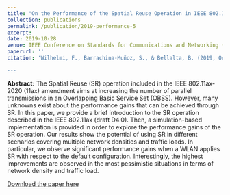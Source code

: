 ```yaml
---
title: "On the Performance of the Spatial Reuse Operation in IEEE 802.11 ax WLANs"
collection: publications
permalink: /publication/2019-performance-5
excerpt:
date: 2019-10-28
venue: IEEE Conference on Standards for Communications and Networking (CSCN)
paperurl: ''
citation: 'Wilhelmi, F., Barrachina-Muñoz, S., & Bellalta, B. (2019, October). On the Performance of the Spatial Reuse Operation in IEEE 802.11 ax WLANs. In 2019 IEEE Conference on Standards for Communications and Networking (CSCN) (pp. 1-6). IEEE.

---
```

**Abstract:** The Spatial Reuse (SR) operation included in the IEEE 802.11ax-2020 (11ax) amendment aims at increasing the number of parallel transmissions in an Overlapping Basic Service Set (OBSS). However, many unknowns exist about the performance gains that can be achieved through SR. In this paper, we provide a brief introduction to the SR operation described in the IEEE 802.11ax (draft D4.0). Then, a simulation-based implementation is provided in order to explore the performance gains of the SR operation. Our results show the potential of using SR in different scenarios covering multiple network densities and traffic loads. In particular, we observe significant performance gains when a WLAN applies SR with respect to the default configuration. Interestingly, the highest improvements are observed in the most pessimistic situations in terms of network density and traffic load.

[Download the paper here](https://arxiv.org/abs/1906.08063)